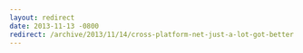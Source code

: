 ```yaml
---
layout: redirect
date: 2013-11-13 -0800
redirect: /archive/2013/11/14/cross-platform-net-just-a-lot-got-better.aspx/
---
```

